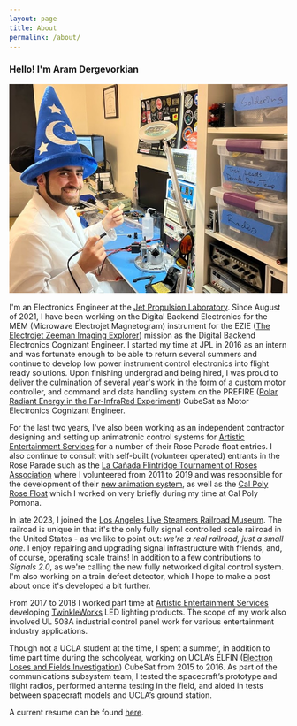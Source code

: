 ```yaml
---
layout: page
title: About
permalink: /about/
---
```


### Hello! I'm Aram Dergevorkian

![Me at my electronics bench wearing a ridiculous lab coat and Mickey Mouse sorcerer hat outfit holding a soldering iron and smiling like an idiot](/images/profile_cringe.jpg)

I'm an Electronics Engineer at the <a href="https://www.jpl.nasa.gov/" target="_blank">Jet Propulsion Laboratory</a>. Since August of 2021, I have been working on the Digital Backend Electronics for the MEM (Microwave Electrojet Magnetogram) instrument for the EZIE (<a href="https://ezie.jhuapl.edu/" target="_blank">The Electrojet Zeeman Imaging Explorer</a>) mission as the Digital Backend Electronics Cognizant Engineer. I started my time at JPL in 2016 as an intern and was fortunate enough to be able to return several summers and continue to develop low power instrument control electronics into flight ready solutions. Upon finishing undergrad and being hired, I was proud to deliver the culmination of several year's work in the form of a custom motor controller, and command and data handling system on the PREFIRE (<a href="https://prefire.ssec.wisc.edu/" target="_blank">Polar Radiant Energy in the Far-InfraRed Experiment</a>) CubeSat as Motor Electronics Cognizant Engineer.

For the last two years, I've also been working as an independent contractor designing and setting up animatronic control systems for <a href="http://www.aescreative.com/" target="_blank">Artistic Entertainment Services</a> for a number of their Rose Parade float entries. I also continue to consult with self-built (volunteer operated) entrants in the Rose Parade such as the <a href="https://lcftra.org/" target="_blank">La Cañada Flintridge Tournament of Roses Association</a> where I volunteered from 2011 to 2019 and was responsible for the development of their <a href="https://aramder.github.io/animation-2019">new animation system</a>, as well as the <a href="https://www.rosefloat.org/" target="_blank">Cal Poly Rose Float</a> which I worked on very briefly during my time at Cal Poly Pomona.

In late 2023, I joined the <a href="https://lalsrm.org/" target="_blank">Los Angeles Live Steamers Railroad Museum</a>. The railroad is unique in that it's the only fully signal controlled scale railroad in the United States - as we like to point out: *we're a real railroad, just a small one*. I enjoy repairing and upgrading signal infrastructure with friends, and, of course, operating scale trains! In addition to a few contributions to *Signals 2.0*, as we're calling the new fully networked digital control system. I'm also working on a train defect detector, which I hope to make a post about once it's developed a bit further.

From 2017 to 2018 I worked part time at <a href="http://www.aescreative.com/" target="_blank">Artistic Entertainment Services</a> developing <a href="http://aramd.net/TwinkleWorks/">TwinkleWorks</a> LED lighting products. The scope of my work also involved UL 508A industrial control panel work for various entertainment industry applications.

Though not a UCLA student at the time, I spent a summer, in addition to time part time during the schoolyear, working on UCLA’s ELFIN (<a href="https://elfin.igpp.ucla.edu/" target="_blank">Electron Loses and Fields Investigation</a>) CubeSat from 2015 to 2016. As part of the communications subsystem team, I tested the spacecraft’s prototype and flight radios, performed antenna testing in the field, and aided in tests between spacecraft models and UCLA’s ground station.

A current resume can be found <a href="https://aramd.net/documents/Aram_Dergevorkian_Resume_20240729.pdf" target="_blank">here</a>.
